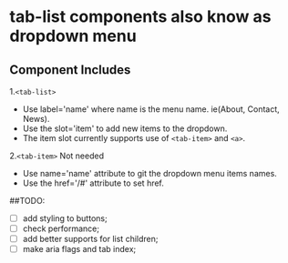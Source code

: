 # tab-list components also know as dropdown menu
## Component Includes

1.`<tab-list>`
  + Use label='name' where name is the menu name. ie(About, Contact, News).
  + Use the slot='item' to add new items to the dropdown.
  + The item slot currently supports use of `<tab-item>` and `<a>`.

2.`<tab-item>` Not needed
  + Use name='name' attribute to git the dropdown menu items names.
  + Use the href='/#' attribute to set href.

##TODO:
  - [ ] add styling to buttons;
  - [ ] check performance;
  - [ ] add better supports for list children;
  - [ ] make aria flags and tab index;

